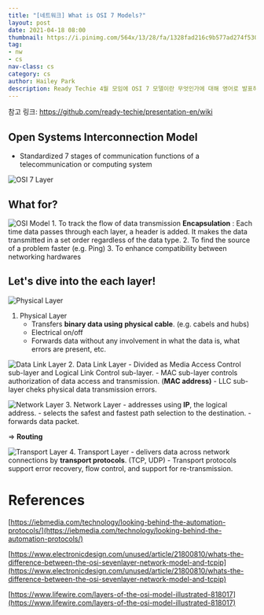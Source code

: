 ```yaml
---
title: "[네트워크] What is OSI 7 Models?"
layout: post
date: 2021-04-18 08:00
thumbnail: https://i.pinimg.com/564x/13/28/fa/1328fad216c9b577ad274f5303513ea8--osi-model--layers.jpg
tag:
- nw
- cs
nav-class: cs
category: cs
author: Hailey Park
description: Ready Techie 4월 모임에 OSI 7 모델이란 무엇인가에 대해 영어로 발표하였다.
---
```


참고 링크: https://github.com/ready-techie/presentation-en/wiki

## Open Systems Interconnection Model

- Standardized 7 stages of communication functions of a telecommunication or computing system

![OSI 7 Layer](https://i.pinimg.com/564x/13/28/fa/1328fad216c9b577ad274f5303513ea8--osi-model--layers.jpg)


## What for?

![OSI Model](https://base.imgix.net/files/base/ebm/electronicdesign/image/2019/04/electronicdesign_15724_0913wtdosipromo.png?auto=format&fit=crop&h=562.5&w=1000)
    1. To track the flow of data transmission
        **Encapsulation** : Each time data passes through each layer, a header is added. It makes the data transmitted in a set order regardless of the data type.
    2. To find the source of a problem faster (e.g. Ping)
    3. To enhance compatibility between networking hardwares


## Let's dive into the each layer!
    
![Physical Layer](https://www.lifewire.com/thmb/g2w4_fzKLA47R4wGCsJAYnQQDzw=/1500x0/filters:no_upscale():max_bytes(150000):strip_icc():format(webp)/layers-of-the-osi-model-illustrated-818017-finalv1-2-ct-ed94d33e885a41748071ca15289605c9.png)
1. Physical Layer
    - Transfers **binary data using** **physical cable**. (e.g. cabels and hubs)
    - Electrical on/off
    - Forwards data without any involvement in what the data is, what errors are present, etc.


![Data Link Layer](https://www.lifewire.com/thmb/zPGFUYqE7hR9f4EQpeh-DyGFqvc=/1500x0/filters:no_upscale():max_bytes(150000):strip_icc():format(webp)/layers-of-the-osi-model-illustrated-818017-finalv1-3-ct-9d3e1bf44a554e3db31f706201fc69f6.png)
2. Data Link Layer
    - Divided as Media Access Control sub-layer and Logical Link Control sub-layer.
    - MAC sub-layer controls authorization of data access and transmission. (**MAC address)**
    - LLC sub-layer cheks physical data transmission errors.


![Network Layer](https://www.lifewire.com/thmb/TSScK6WTSLEnjNToI1AwzBXZbYo=/1500x0/filters:no_upscale():max_bytes(150000):strip_icc():format(webp)/layers-of-the-osi-model-illustrated-818017-finalv1-4-ct-9ffde2c7142849819c3fcf5e305a242f.png)
3. Network Layer
    - addresses using **IP**, the logical address.
    - selects the safest and fastest path selection to the destination.
    - forwards data packet.

⇒ **Routing**


![Transport Layer](https://www.lifewire.com/thmb/intF9AgvkoWdF0Gjpv8axHvd2Gw=/1500x0/filters:no_upscale():max_bytes(150000):strip_icc():format(webp)/layers-of-the-osi-model-illustrated-818017-final-5-ct-373fc5a9edc74359819021555f37467d.png)
4. Transport Layer
    - delivers data across network connections by **transport protocols**. (TCP, UDP)
    - Transport protocols support error recovery, flow control, and support for re-transmission.

# References

[https://iebmedia.com/technology/looking-behind-the-automation-protocols/](https://iebmedia.com/technology/looking-behind-the-automation-protocols/)

[https://www.electronicdesign.com/unused/article/21800810/whats-the-difference-between-the-osi-sevenlayer-network-model-and-tcpip](https://www.electronicdesign.com/unused/article/21800810/whats-the-difference-between-the-osi-sevenlayer-network-model-and-tcpip)

[https://www.lifewire.com/layers-of-the-osi-model-illustrated-818017](https://www.lifewire.com/layers-of-the-osi-model-illustrated-818017)
